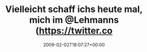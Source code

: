 ---
retweeted: false
source: <a href="http://twitter.com" rel="nofollow">Twitter Web Client</a>
entities:
  hashtags: []
  symbols: []
  user_mentions:
  - name: Lehmanns Media
    screen_name: Lehmanns
    indices:
    - '42'
    - '51'
    id_str: '16603975'
    id: '16603975'
  urls: []
display_text_range:
- '0'
- '73'
favorite_count: '0'
id_str: '1170492419'
truncated: false
retweet_count: '0'
id: '1170492419'
created_at: Mon Feb 02 18:07:27 +0000 2009
favorited: false
full_text: Vielleicht schaff ichs heute mal, mich im [@Lehmanns](https://twitter.com/Lehmanns)
  einsperren zu lassen.
lang: de
tags:
- pesos/twitter
date: '2009-02-02T18:07:27+00:00'
src: https://twitter.com/bascht/status/1170492419
original_url: https://twitter.com/bascht/status/1170492419
type: twitter_tweet
text: Vielleicht schaff ichs heute mal, mich im [@Lehmanns](https://twitter.com/Lehmanns)
  einsperren zu lassen.
title: Vielleicht schaff ichs heute mal, mich im @Lehmanns (https://twitter.co

---